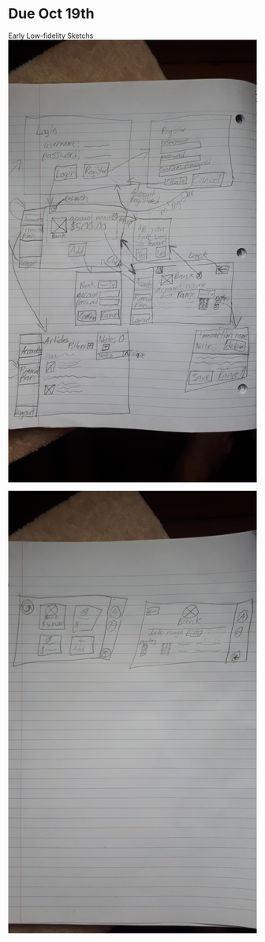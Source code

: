 # Due Oct 19th

Early Low-fidelity Sketchs
![20201013_164350](uploads/86b8699a21861f5035d294e569cde608/20201013_164350.jpg)

![20201013_165703](uploads/ee6c9fed2c0fdea6af328cbff8cfaaa1/20201013_165703.jpg)